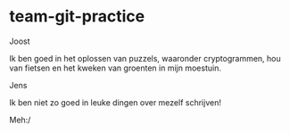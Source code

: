 # team-git-practice

Joost

Ik ben goed in het oplossen van puzzels, waaronder cryptogrammen, hou van fietsen en het kweken van groenten in mijn moestuin.

Jens

Ik ben niet zo goed in leuke dingen over mezelf schrijven!

Meh:/